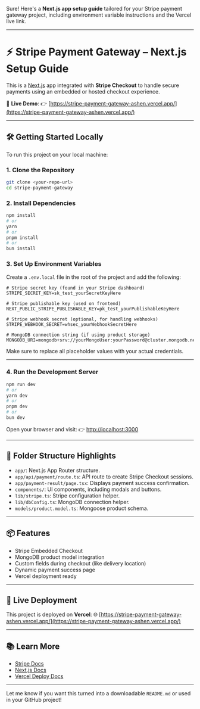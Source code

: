 Sure! Here's a **Next.js app setup guide** tailored for your Stripe payment gateway project, including environment variable instructions and the Vercel live link.

---

# ⚡ Stripe Payment Gateway – Next.js Setup Guide

This is a [Next.js](https://nextjs.org) app integrated with **Stripe Checkout** to handle secure payments using an embedded or hosted checkout experience.

🚀 **Live Demo**:
👉 [https://stripe-payment-gateway-ashen.vercel.app/](https://stripe-payment-gateway-ashen.vercel.app/)

---

## 🛠 Getting Started Locally

To run this project on your local machine:

### 1. **Clone the Repository**

```bash
git clone <your-repo-url>
cd stripe-payment-gateway
```

### 2. **Install Dependencies**

```bash
npm install
# or
yarn
# or
pnpm install
# or
bun install
```

### 3. **Set Up Environment Variables**

Create a `.env.local` file in the root of the project and add the following:

```env
# Stripe secret key (found in your Stripe dashboard)
STRIPE_SECRET_KEY=sk_test_yourSecretKeyHere

# Stripe publishable key (used on frontend)
NEXT_PUBLIC_STRIPE_PUBLISHABLE_KEY=pk_test_yourPublishableKeyHere

# Stripe webhook secret (optional, for handling webhooks)
STRIPE_WEBHOOK_SECRET=whsec_yourWebhookSecretHere

# MongoDB connection string (if using product storage)
MONGODB_URI=mongodb+srv://yourMongoUser:yourPassword@cluster.mongodb.net/dbname
```

Make sure to replace all placeholder values with your actual credentials.

---

### 4. **Run the Development Server**

```bash
npm run dev
# or
yarn dev
# or
pnpm dev
# or
bun dev
```

Open your browser and visit:
👉 [http://localhost:3000](http://localhost:3000)

---

## 📁 Folder Structure Highlights

-   `app/`: Next.js App Router structure.
-   `app/api/payment/route.ts`: API route to create Stripe Checkout sessions.
-   `app/payment-result/page.tsx`: Displays payment success confirmation.
-   `components/`: UI components, including modals and buttons.
-   `lib/stripe.ts`: Stripe configuration helper.
-   `lib/dbConfig.ts`: MongoDB connection helper.
-   `models/product.model.ts`: Mongoose product schema.

---

## 📦 Features

-   Stripe Embedded Checkout
-   MongoDB product model integration
-   Custom fields during checkout (like delivery location)
-   Dynamic payment success page
-   Vercel deployment ready

---

## 📡 Live Deployment

This project is deployed on **Vercel**:
🌐 [https://stripe-payment-gateway-ashen.vercel.app/](https://stripe-payment-gateway-ashen.vercel.app/)

---

## 📚 Learn More

-   [Stripe Docs](https://stripe.com/docs)
-   [Next.js Docs](https://nextjs.org/docs)
-   [Vercel Deploy Docs](https://nextjs.org/docs/app/building-your-application/deploying)

---

Let me know if you want this turned into a downloadable `README.md` or used in your GitHub project!
